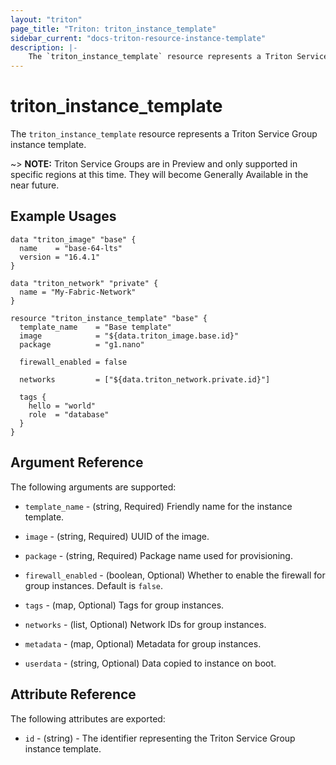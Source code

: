 ```yaml
---
layout: "triton"
page_title: "Triton: triton_instance_template"
sidebar_current: "docs-triton-resource-instance-template"
description: |-
    The `triton_instance_template` resource represents a Triton Service Group instance template.
---
```


# triton_instance_template

The `triton_instance_template` resource represents a Triton Service Group instance template.

~> **NOTE:**  Triton Service Groups are in Preview and only supported in specific regions at this time. They will become Generally Available in the near future.

## Example Usages

```hcl
data "triton_image" "base" {
  name    = "base-64-lts"
  version = "16.4.1"
}

data "triton_network" "private" {
  name = "My-Fabric-Network"
}

resource "triton_instance_template" "base" {
  template_name    = "Base template"
  image            = "${data.triton_image.base.id}"
  package          = "g1.nano"
  
  firewall_enabled = false
  
  networks         = ["${data.triton_network.private.id}"]
  
  tags {
    hello = "world"
    role  = "database"
  }
}
```

## Argument Reference

The following arguments are supported:

* `template_name` - (string, Required) Friendly name for the instance template.

* `image` - (string, Required)  UUID of the image.

* `package` - (string, Required) Package name used for provisioning.

* `firewall_enabled` - (boolean, Optional) Whether to enable the firewall for group instances. Default is `false`.

* `tags` - (map, Optional) Tags for group instances. 

* `networks` - (list, Optional) Network IDs for group instances.

* `metadata` - (map, Optional) Metadata for group instances.

* `userdata` - (string, Optional) Data copied to instance on boot.

## Attribute Reference

The following attributes are exported:

* `id` - (string) - The identifier representing the Triton Service Group instance template.

